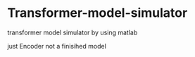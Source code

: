 # Transformer-model-simulator
transformer model simulator by using matlab

just Encoder
not a finisihed model

